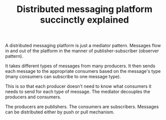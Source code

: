 ﻿---
layout: post
title: "Distributed messaging platform succinctly explained"
---

A distributed messaging platform is just a mediator pattern. Messages flow in and out of the platform in the manner of publisher-subscriber (observer pattern).

It takes different types of messages from many producers. It then sends each message to the appropriate consumers based on the message's type (many consumers can subscribe to one message type).

This is so that each producer doesn't need to know what consumers it needs to send for each type of message. The mediator decouples the producers and consumers.

The producers are publishers. The consumers are subscribers. Messages can be distributed either by push or pull mechanism.
